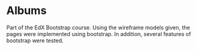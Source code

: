 # Albums

Part of the EdX Bootstrap course. Using the wireframe models given, the pages were implemented using bootstrap. In addition, several features of bootstrap were tested.
